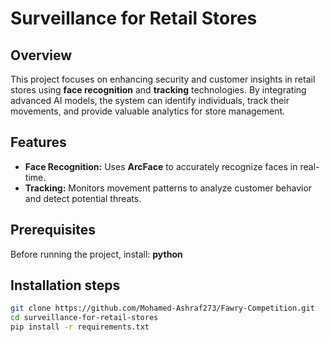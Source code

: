 # Surveillance for Retail Stores

## Overview
This project focuses on enhancing security and customer insights in retail stores using **face recognition** and **tracking** technologies. By integrating advanced AI models, the system can identify individuals, track their movements, and provide valuable analytics for store management.

## Features
- **Face Recognition:** Uses **ArcFace** to accurately recognize faces in real-time.
- **Tracking:** Monitors movement patterns to analyze customer behavior and detect potential threats.

## Prerequisites
Before running the project, install:
**python**


## Installation steps
```bash
git clone https://github.com/Mohamed-Ashraf273/Fawry-Competition.git
cd surveillance-for-retail-stores
pip install -r requirements.txt
```